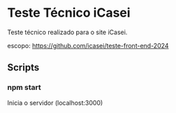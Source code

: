 # Teste Técnico iCasei

Teste técnico realizado para o site iCasei.

escopo: https://github.com/icasei/teste-front-end-2024

## Scripts

### npm start
Inicia o servidor (localhost:3000)